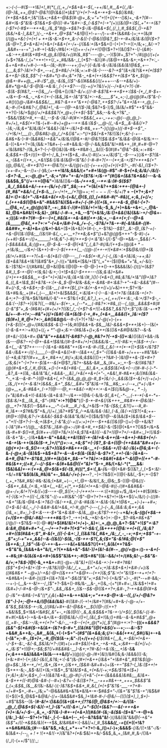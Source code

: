 +:-*(_-(_--#(*_$--+!&)+!_#(*(_((_+_/+$&+&+-$(_-++/&!_#__&*(/_/&-(@-)&_++_@$?-@&?(@(&&((*_(_&$"(/+(+?-+&*-*+$_-+&_$(/&#&;(*+$&+&&+;_)&"((&*+;+&_&_+-@&$(#-@+_&;+"+"+!(+(/(*--()&)+_-&+?(#--&#+!&-$"&!&-$?&&+$-@((_(-#+"&#+:-$_(-&$?+(-_+"(*+)(___(&(@+:($(_+"+-+(&?(-$?+(-#_$+--*++&;_/&_$"_#_@-_+$&?+$-/&*-@&&+$(_(/_)_#_$&$(_()-+&?(&&/+&-)_&&?_)(-_-+&++_@+$&"+*&!_@((+!_-+--/_)-+-#+(&*&#&*-)+;++(&_(_#(/(@+*+&_(-)+_($+!+*+$_(&-&:+$++_&-/-&((-(-@&((@&?_$_)-+-#+/&)&:&$(@($_$+?(&-@+?_$_+&+&)+(+*&+_(+&&+(+-/+-(/(&&:+(_&+$&+()-(+)+?-+((+/&;+;_&(-+?_&&#+-+-+"_)+#-+(-&$_(-/_#&(+:+(_(_)+*+*-/+/_++!()_@($+?+!(&()$?+-(/-(_&_#(-+*&:-++;&#(&+#_$+#_@_&(@&/+((#(&_#$"_----@-_-*-)($(#+_$?+"-/_#(@(/(+(+(+_$+?&&-/_(+"+*+!++(/_+_#&/&&-_(_(*$?--&)(_(#-/(&_@++&&-&+;+&+*+?+:_-&*+_+&+#+/+#-)-_-+&*-*-*(_&;-#(#---++;()+/-)(-&/&-&_-/&)&(&_&(&!_@&$_+--(___&;$?-)&!+?-$+_--+(_$+#&/-/+)&;+:+#-(&-_)--_--_&?-+$"(&+/&?(&+*(*($$?&++$___/-(&$_$$"-(-+&#+*()-#+;&"+?&-_+&*(++)&&$?_++(&$+"&*_$(@-@_&+_-#++_@__+#-/$"_@_-&(&_(($"_-&((#&&_&(/((+*++--_-&*-*-+&_&/+)_-&#+*_@_+&/-$-@(&-*&:&:_(-(++$?---(_((*-+(/+?&!_/+)(--/+&+/+?(-(#_--$(&-$(#&?_--+()&__/+*-@&+()_/_/&?-*&/+:(/_/-#-&$?&*-*+$+_+:($&-(*_/_#-$+-+/&+-$-*&_-_+&+:(+-(-(&&_)&+-)&"$"&)+:-+&;____$"+_+;-)_@(@(#+/$"&*_-(-+#()_(()_@-/&#+&&$&/___#&?-&+++"&++(-@&?_++$$?-/+"&++)&+-+_@_(--&;-#-/(*&#&?-/_@&)+!_-&---(@-+&!($-)&;_$&?+$-)_)_$_(&(&/+#$"++$"&&-*+?()-)&/+$_@(/+/+&&$&?(*_@+;(++$(_-$$"_&&;--&-&;+?&"_--$&*&/($&!+#_+--&)_--$-&-)&/-#(#+:+$&&(_++-_-++:-@(--@_@_)-#+/+)_+&$(++?&*-$($+#-*-#+)_+_@+--++:&_&:(&_$-__@-((_-&+$__&-&&(/+?_-_)&;-/&;_&+"&)&/&(+"&&&)-)&!_+-/&)+$-#&_++-*-)()(@+)((-#+$-+$"_--/+!&/+!___((-_@&#&)-@_/_/+&()&"+:-*(/+$&(+&+?&!((&(+;&!-(-+--&#&*+&-)-#-(&*&#&)-_+&&"+/&!&/(@&+-#_/-@&?($&:&$+"&/&&-@(&+*&!&:+--_&_-((+&++?+(&;(&&:+?&#+-(-+#+&&:&:-@-/-&&;&$&"&!+#&++_(#_#+#-@+?+!&(&#&?-/(&_&+?-(-/-@()&)(&-#&-+#&#-)__&(((-$(#(#+"_@&"-$&;+:+#&-&;&$&+-(_$+/(((*-@+!-/_&_(+*($+*&___-#+/(_-#($($+:_++/&)$"(_-$---*+)(/_&+-$?(&-+_-(&&+((+*_-_+&!($&:(/&:&_(&_@+!&"&(-)-#-#+?(+--(*+;&-+/$?+*+*&(+"(@_@&/(_-#++$?()++-@&?_)(_+-&/(@(_+_(*((-*(+-++)()+(+)(+$?-_-#(-&)_(($+?-(++-#+;_-&--/_)+_-/-__)__&;(+__-++!&!&;&&&/(_+*+#+!&_(@-#$"-#-$_+(+&;&/&/-/&((--$+?-&__+:-@_@+*_-&;+*(#+"+-&/+($?&:+/&-+"(#()&+(&&?&*&&(---_&-&(&&$&_$"(/+-++(@&"__+)&!&(()&__--(&_-/+++$_--*+:&:(#-$($$?_&_/_$&&&+&/-+++-(_&_/+(-/$"_$&;-++"_+(&(+&?+*_$&:+*+-(@&+-)(#_#&"+&&/-(_(+$_-__&*__(+-*_/+!+__/+?_@+$+;+!---/($--&/+/__$?+-(*$?+;_&+?&)+:()+:&(+"-/&*&&+&(++)_)-(+*&/_@($_(()_(+#&#-#(*-#&)(_+;&_(+(/+;(_(+++&$(*(@&+&"-#&&$?&)($&*+#+/-(-_(#-)((+_(&_++-+&-$_@&!-(+?-__@&_+/_+_@(@(/&?_-+:_$&:(*-/(#_+(((*&*_/+!+!&;-$_&_/+)+&&-+&+:_-_@&-&)_@&*&#&!(*&;&)-_(#&/-/-#-+_+&_--$"(+&!&;_/&:()+&&*(*_/&)(&&:-+_/-@&_+-+;(((*&:+#+?(#-_-$+--)+(_#&(&+-+&-&#((+*-)&;+_--&++(+;(--@+&(&_____@&(_++?+:+"-(+&+/&#-)+&_/+-(-_-$?&/+?&-_+-#(*-*&!&&_#-_(_(#-&&#_#+_+-&)+*&_+:(/_&+!-&__&+($+(&+&)(*(#-(-_+-$?&)--_$$?__&:-@_(&?-+(-+&-@((&:(@&;__((&!(#-&(_-_+-__+?+*&;&*$"()+_&?_@(@_$+++"-$-#_)-(+(_++#_)-$&+-/()+______)+!&;&"-)-#(/+++$-)+:&"&!_-(/(-$"-@-*&&--_$_&&(-*-(-$&&&&&_&;(@++_@-$_-_&--+$-@(*&"(_(_&?-#(/&/(++$_+_(_@(_&$+*-_($+!&/&;__-/&*_/-(&++)-#_--)-$(++++(__-((@-((++-+!(*&#+:+$_&_@&/(@+(&(&!+/+#(&+-+?(_+_&--&(*&((-(@---__(-+&$(*-#_/-(-(_(&:-&+)&)&;-++;&)($+&&?&&+!&?(&_#$"&+_/-/((+"&#&*($&/+($"(_+"+-($(@&*+"+"&_+/-*&((-&:-)$?&)+:(/(#&#&(_@+&(@&:(@(@-*-@-@-)+*()-*+$&&&(&(_-()_((/+(&_$?&#_)_$-+-@(-+!&;_&(-&:+;-)+!_$+&(/-$+++---((&;&:&)+_&#+*(/+)+++$&$&__+-$+"+)+)&)+/&;(&+!&:(#_)()(-(*&+()_#&;&?&/+!&"(@+)&?&_((_&+!&$_$(+&?&-+:(*-&_$-@+*&!&*-_&_&;+-&#_&-#+:&_&?-_+"-+&:-&_&&"(#-_-#+(_/-$_-&+&$+;-$-((&-__(-#+*($(_(/+:&(+-&*_++(_/+)_/+_&)+++;$?+!&-(&+#&:&;_+(#+(_(--__&!+!+&($&&_$(_+:&)&*-(-)--&:-&+!+?&:(&&(&-+(+?-&+;+?--$?_&+$&?&#&/(-&"-++:$?&:(*+$(_&?_)_+-_+(_++/(*+:&:_-&:+/$?+$-_-&&:(--)$?-+_)(/&?(_(_-*-#&/+-___$(*-_+_(--*+__(-#&?+:+#&_((--(_(@__&&&$+#(#()_-&"$"+_&-(#&#(+(#+(+/+?((&!_/_-(+$?-&+!(_(_+*&$&?_&&?()+;$"(/&:(&-*+-__+?&/+--#-_+!+;-*-#&"+)(/+(&#(*-(&*(&($-(-+_#+_(+&+__&&&((+_)&:+($?($(#+)_#_@+?+:-_&#()&$_@__&--#-/($+?(+$?&!-_+/-@(_+)-(_+_+_(+&-$(((+_@+/(#&)&$&-&:()-_+)&;_#(@&&+_&_-$&__)&)-&&&+$+*+)&_+)--(&(+(*(-&-&++:-*+#_)()_+(*($_(+*$"-@+;&:+-(#&)&*+_()+;&++(&(()&+&#_@&(&?_--_&-&(_#+&_/-$($()&+_#+:__()&"&"++&&&?(-&#$?-/-@_#&?+?(-+$-(()+:&__)()(&((+_&&-/&(&--*-@&?_$-$+(-@+-&&+!_$&!&/(#-$+#+/+)+(_)&&&/&_-__$+!($-#&:+;+(&$-+-/+-&+(__-&"$?++---_-(-)&+_&-#&#&"+_+(_&++&_-#-/($_(_&(-++(*-*((+$(&+/&?$?&&-/&&+*-/((-)____(--@+&+&((+#--(&&++/_$+"-(()&&-_&*_#_-+/+++-+#&"&&-(_(-*&;&?$?(#++__&+_#&++/_#(/+;&)&;&$_&((()+;+?&#-)-)&!_@++&-($+#+?_/&;&(+"-)+?++-$(&+--&(*_@$?_/&?+-&&&-&#__&_(#+_+;_+-$-*-_&!(#&?&?(@(#+&+$_/_#_@(&_+()-(+*&(+#&-(___&)_&+_+;&$_$(&(*&+(--/(#-#-(-)-*-_&?_&-*((&_-&&!&"&/_+&&&-__&)_/+&(++&+(+"-_+&&!_#-#&*+;&((#&(&&-*-_+:&--&-#-*-)(@+&&+(_+?-(&&_@_@_@-#_$+)&/-)-_&&(&($+-&(+/(-+(+)-_(&_/(++(+-&:&!+)&&&;_&+"_$&/__&#+"$"&)&-+?&__#&;_+-/--+_(*+(-/&+(@+__+_&-#&&+_(-+?(@---@_+-*&&(-+#(++:+-&+($(*(/&&_@-$+_-*-)_)(+$"&)&#_+_&+!(-&&_)&*-(&+&:&?--_/_&+*-+(@&-(-&/&-_$(_&+(_-*-__(-+-*(-&+-*+-($&:&/+$__(&_&_-$"_-(#&"__+:+?(@&"__(_()-$-*-#+&(/(&+++__#&#+*-@&(&!-@__+?+?&$(_(--$&#++__-*-(+#___#_/-&_/+&($-_+?&-($&;(_&?()+--#_#-#_)&*-+$?_#&/$"+&_/(/+/_)&?+#$"_$_/-*&/&/&&-)&)_(-&_(&(-*(($?(+&;++-_(#_@+:(@&;&?-/+:&&&(-$&$-&(&&"&/_&(+()($&/$?_@--&_(&&*($+)&$_/&&+$--+"+!(-($+?-)--&;+(&$+_(-&"&;(/-+((+:+)+(+--$++&(()_&(@-*()+(-@-+&/&?(-_)&"(#+_+!_/(@__-&$?&:_)&#-@+:-/(#-&+#_++$&)_-&-($(@(*&++?()&$+/&+&$($&*-#+#-$()+#_$(#++-/(@+?&/+)(+&;$?&*&)((--&?+!(@+?+/-+&#+:_)+!(/&$-(&-_&+"_&-_-*_)_/&__+&&+-&"+&_&&;+*&!($((-*-(&!+&-&++(&-+&++)-#&$+(+/-+&-+_(&-++(&*(&($-*_)+/(*()+:-+_+&;$"+(-)$?_$-&+((@-(++&&&"&#++(+-$(@(*+)+$-$_$()+-+;&?+)((&$+#&+++(&-__+(--$&&-+_/((-&(_-/&*(+_@&;&+-(-_&_-(-@+;&*-*(&_)&$-+&$_+&?+-&--&+$(&-(&$_/-&_-$?+?_++!-(&:-)&+&--&+#_@&?+-$?&$_)(#+*(&()&*_$&-+"+?&)+:+$&#(+&&+"-&(@+((++"-#-#&(&*+;((+#_/--(/-$&+-&(#+_&*&*_@((+"&)+"_$-+_#&/(+&/-*(*___&&:($&)&*&)+-+:_(++_&_@+$(&+$(-($_#(((*_$+:(*_&-/__&--@(+&#-$((&?_/_(+$+:&!-+&/+#__&"&$(&(&_#&)&"+-_$&*&/-/+(-)+*--__$?_--)+:$?&$((+((@(-&&(_-$+;+-()$?(_+_+?&#_#&(-#&-&)&;(*&#_+(--_+!_@+-&/&!(_&;_@&;_$-((@-@&*(((--$&*+_&&_(+:&_+!&*(__+&!_+(*_++$&(+!_++_&:-@&-_#((-/(#_+&&_#&&-@+-_/+;&!+?(+&((*+)_$---+-@_$((+;-)-/+*+!+---+:((+#(@_+_/_$_/&*(++#($(#&:-*+(-)(_&:+?-+_(((-(___/&?&"-(_(-_+*+#(&&"-)$"-@+?+?++&?+!+(&*+$(/+/&/(_-)-(((_#-*+&____+"(&_/_&-@&+&:+?&(_)-(&(-++_&_(/-&-#&(&:+-&)&*-)&/+!_@&+__+)-)+-+#+;()+$-&(-&(_-_/-)-&&#-&&!+&&_+!-#_@(*-)---(_)-(-_&_(&&:&;&*+;&&()&_+:_#+;_)-$+:&--+-$+"&+&:&#--&)&__@+;&?$?-++_(-+__+&/+;&-_(_@_(+$&-+(+/($+*-@&/-#&)--+++#&:___$+?_-++(*&_-*&!-&+)+:-@+_$?-#&+_#&+&"(/_@_/_/-+$?&$-+((-@-__#(/+$(#&!&!+!+/+)-_&)+:_+_@_@_&+?-$&"+!(*$"+:&?&:&#_@&#+#+*-(_--/+-+?+#+?(*$"+!-$&:(_(&++++(@&:++(+((_/&;&?+#+(($(#&&+;$"_#-&(+_(((-(-&+:_)_((&&?&(_#&+_/&;_/_-_-+;+$+;+$$"-+-_$"+;_/-_+"++_&&(--&*-*((&((/-$(&_-($-++-$?(_&;($+"&-&!_#&;_@(+$"(&++&;_)_)$"-(&-(/-*++-&_+-_--+&(_+_&!&&$?(/(*+!_&(&(*+?&$-+$"&"&_(&&&+&+"&/(_+?(*+&&+&"-$&!-)_)+(&!-&(#-$-_-@(/+$_@+:()-+_-&*+*(-_+-#&;(#-&(&_(&+&+_#+)&$$"&)&*+;-#($+#&"((&:-&&/+!+/(#&;&!-$_(-$_$&"&-&/+;+?&$-)_@(-&_+*&+__+#((-@+*-/&"&)+(((+&&-+:-)+_+#+?_#&!($$"+$+)+_&!+:($-+-/&?&)(@-)&/_/_+___&+"+/+;+)&:&$+&+)+&_#-/+)_/&((#&#&$+*-@+$_)_/-+&(-@+((&+++"+&_@+*-*-_(++)(_&;$"&:+!+"&!($+-+*+_+!+?-*&#_&&+(+_-&#-)_)(_($+((&+?(&+"-$&($"&"+;+$&?_+(-(+&/$"+)-_-#(*--+#-&&;---+-)-(__&-+-&!+--/_($"+?-$&+()-#&/&-__&-_+()&_-(+*(#+#+:_(&:&$+!+#+*(_&#+)-/-#+&-@-/&+$"-_&&_/&&+_((&--$&-_@((&++?+;&#-$_+$?-_++&&_@(#+&()-/&"+-&#_&-)_+&"($(*_/(_($&*(+__&)++&-++&)_&+;+"+*+$-@+:&--((_(/+/-@&?+($"-)-)+;-@++&/(@(&&(_&&)__-#_((&_#-/(-+!+/&#+?(#&/+#+&-/-@-*+/+-&"&$_$&!&$-+-/&_(/(#&/+#+-&!-@&&+__$()(@-/(*(++?+&&!&$_$+!&&+!&#_$(_&"+-_+(&(@((-_&_&;&$&*&*+?&-+-_)_/+$(/_$()&/-((-_#-#+#(+&&+)-+&-&+&+_/&+-$(@&)&/-/()+!_(&(_$+!_(&;()+#&_--&-_&+#____&*$"_@+((_+#-_-$&:-*-/&;+_+(+?+"_-&/-__-+$--(+(+_@(*+)(_$"(#_@_++:+?--__(((++_&&&?(&&"-$(*&#($_-+&(_&*-(&?+$-#+*_((&(#&"(@(*&$(/_+--+;---_&:_-$?+&&#_&++&;-_&#__&(&_+(-(+$+"-(_#$"(&+&&;&;(/+:-&&(+*+/_$_#(/&)+-+&(*-(&"+;-#-_($+)+_-#_@($(&-*+;&"-/(+_/(++(_-(__/_$(#&+(__&_+-$&!+!+&+-_-_/-$+-&:_-&(-&_$&)&/+?-/(#_)+(+*+#+$&)(+&*_-+&-*&_+;&#+--&(*(/+(-+_/&:$"+!(@+;-$&;$?(*_/+#&&_#_&-__)-&+;+?_#_-&(-+&:(*&;__+)&*-_&__&_(+;&+_++&&)&&&*(&(&--++&/(/__+)(@_)((-@-/_#+)&!_)_/&#()&;&-_)&_&&(((-&;(+&:+#+!-(+;(*&(-(&((_&?&;+:(-&"(*&*-(_#+!+_&_++(/&&+"+!&#_+&"_#$?&$(@-@+$&:_)&+-*_/+!_/&*_(&++_(/&++_($&#-*&#+#+)+*(&-$+-$"_$&?-(_)&:($+_+!+*($+*+-&;-_&$-&((+(&;+!&$+_$"&)&!_$+&_+(*&/(-+;+$&/$?&*($+)(*+;&)+;&!+;&$+_(-+)(&&?&+&;_@-#(/-/(*&"-(+*-(&&&&&)&#&;__&)&*-&-$+*++((-#_)_@&-&#-(--_#+)_-&?_+-*(_-&(_($+?+__-+++#&+-+_+++_$&&$"&(_(+;&$&_(&__&!(*&:-&&/-)(*-)&?&$+&&*_#_&(_(*(+$"&?&-___-+?+#-*+/+#+$+_-#+-_/&;+"-@&&&#&+&?&*&!&*-*-$_#&$+"-/(&+"&"$?&-+"_/&$&#((+$((+$_@&$+&_@&/-(_/_+-_(&&$&#+$&*_)+!&#-#-/-@&/--((()($+)_)_$+)-*+#$"&$&--(&-(__#_-&!+:()&&()(&+_(*&++;(_$?$?&(_@_@&$+/+:--&/((&-_@_/_@&$+$(-&)(-+!_)-(&"+/((-&+:_/+"-$()(+(&&?---*_&(-+++&+*(*+)+:&/+/-$--_&_+_-$?(&-)-#+-+(+&+)(_(#_&(#-(&;-&($&-($_+&"-*-@+&(/&:_)-&(---$?+!+?&(-_(-(--&&*(--_+(--&?&$&"&!__-)(/&&((&"&&_@(*-+&"+*(&$"+/((-*&$&/&)(+_-+$&_&!&#&#+:(-&&(/+/_#_$&__&&*((_-+*()(*((+!&?++&#&#&(&;(#---&&"&$_+&;(_+*+-+"+?+!-&_/()+/-)+;&&&$__-_(/&/((+!&"-/_&-&(&_&+_-/-_-$_)_(+!+!(++$&!(-+)(_&"&?_+(*&:_$&)++&/-$&$_&_+_(&#_#_&-/()&+(/_/(-(++/$"(_((_:_:
